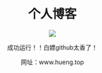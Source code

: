 <h1 align='center'>个人博客</h1>

<p align='center'><img src='https://img.shields.io/badge/author-Hueng-yellow'></p>

<p align='center'>成功运行！！白嫖github太香了！</p>

<p align='center'>网址：www.hueng.top</p>
